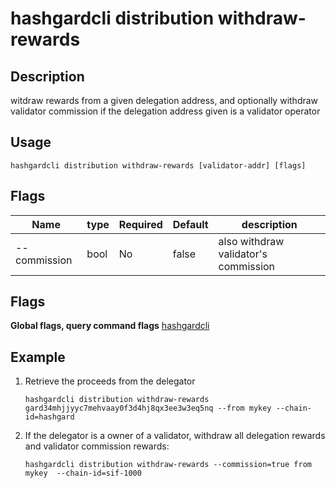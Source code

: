 # hashgardcli distribution withdraw-rewards

## Description 

witdraw rewards from a given delegation address, and optionally withdraw validator commission if the delegation address given is a validator operator

## Usage

```
hashgardcli distribution withdraw-rewards [validator-addr] [flags]
```

## Flags

| Name               | type  | Required| Default | description        |
| --------------------- | -----  | -------- | -------- | --- |
| --commission | bool | No| false  | also withdraw validator's commission |

## Flags

**Global flags, query command flags** [hashgardcli](../README.md)
 
## Example

1. Retrieve the proceeds from the delegator
    ```
    hashgardcli distribution withdraw-rewards gard34mhjjyyc7mehvaay0f3d4hj8qx3ee3w3eq5nq --from mykey --chain-id=hashgard
    ```
2. If the delegator is a owner of a validator, withdraw all delegation rewards and validator commission rewards:
    ```
    hashgardcli distribution withdraw-rewards --commission=true from mykey  --chain-id=sif-1000
    ```
